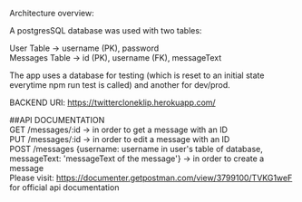 Architecture overview: <br>

A postgresSQL database was used with two tables: <br>

User Table -> username (PK), password <br>
Messages Table -> id (PK), username (FK), messageText <br>

The app uses a database for testing (which is reset to an initial state everytime npm run test is called) and another for dev/prod. <br>

BACKEND URI: https://twittercloneklip.herokuapp.com/ <br>

##API DOCUMENTATION <br>
GET /messages/:id -> in order to get a message with an ID <br>
PUT /messages/:id -> in order to edit a message with an ID <br>
POST /messages {username: username in user's table of database, messageText: 'messageText of the message'} -> in order to create a message <br>
Please visit: https://documenter.getpostman.com/view/3799100/TVKG1weF for official api documentation
